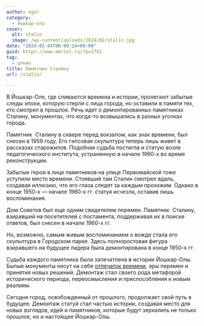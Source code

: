 ```yaml
---
author: egor
category:
  - йошкар-ола
cover:
  alt: stalin
  image: /wp-content/uploads/2024/02/stalin.jpg
date: "2024-02-04T06:00:24+00:00"
guid: https://www.mariel.ru/?p=1741
tag:
  - цпкио
title: Памятник Сталину
url: /stalin/

---
```

В Йошкар-Оле, где сливаются времена и истории, пролегают забытые следы эпохи, которую стерли с лица города, но оставили в памяти тех, кто смотрел в прошлое. Речь идет о демонтированных памятниках Сталину, монументах, что когда-то возвышались в разных уголках города.

Памятник  Сталину в сквере перед вокзалом, как знак времени, был снесен в 1959 году. Его гипсовая скульптура теперь лишь живет в рассказах старожилов. Подобная судьба постигла и статую возле педагогического института, устраненную в начале 1960-х во время реконструкции.

Забытые герои в лице памятников на улице Первомайской тоже уступили место времени. Стоявший там Сталин смотрел вдаль, создавая иллюзию, что его глаза следят за каждым прохожим. Однако в конце 1950-х — начале 1960-х гг. статуя исчезла, оставив лишь воспоминания.

Дом Советов был еще одним свидетелем перемен. Памятник  Сталину, взиравший на посетителей с постамента, поддерживая их в поиске ответов, был снесен в начале 1960-х гг.

Но, возможно, самым живым воспоминанием о вожде стала его скульптура в Городском парке. Здесь полноростовая фигура взиравшего на будущее лидера была демонтирована в конце 1950-х гг.

Судьба каждого памятника была запечатлена в истории Йошкар-Олы. Былые монументы несут на себе [отпечаток времени](/panno-lyubimomu-vozhdyu/), эры перемен и принятия новых решений. Демонтаж стал своего рода метафорой исторического периода, переосмысления и приспособления к новым реалиям.

Сегодня город, освобожденный от прошлого, продолжает свой путь в будущее. Демонтаж статуй стал частью истории, создавая место для новых взглядов, идей и памятников, которые будут зеркалить не только прошлое, но и настоящее Йошкар-Олы.
